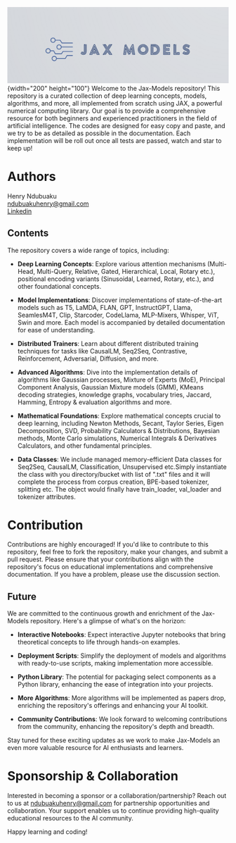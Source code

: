 
![Alt text](/images/logo.png "Jax Models"){width="200" height="100"}
Welcome to the Jax-Models repository! This repository is a curated collection of deep learning concepts, models, algorithms, and more, all implemented from scratch using JAX, a powerful numerical computing library. Our goal is to provide a comprehensive resource for both beginners and experienced practitioners in the field of artificial intelligence. The codes are designed for easy copy and paste, and we try to be as detailed as possible in the documentation. Each implementation will be roll out once all tests are passed, watch and star to keep up!

# Authors
Henry Ndubuaku\
ndubuakuhenry@gmail.com\
[Linkedin](https://www.linkedin.com/in/henry-ndubuaku-7b6350b8/)

## Contents

The repository covers a wide range of topics, including:

- **Deep Learning Concepts**: Explore various attention mechanisms (Multi-Head, Multi-Query, Relative, Gated, Hierarchical, Local, Rotary etc.), positional encoding variants (Sinusoidal, Learned, Rotary, etc.), and other foundational concepts.

- **Model Implementations**: Discover implementations of state-of-the-art models such as T5, LaMDA, FLAN, GPT, InstructGPT, Llama, SeamlesM4T, Clip, Starcoder, CodeLlama, MLP-Mixers, Whisper, ViT, Swin and more. Each model is accompanied by detailed documentation for ease of understanding.

- **Distributed Trainers**: Learn about different distributed training techniques for tasks like CausalLM, Seq2Seq, Contrastive, Reinforcement, Adversarial, Diffusion, and more.

- **Advanced Algorithms**: Dive into the implementation details of algorithms like Gaussian processes, Mixture of Experts (MoE), Principal Component Analysis, Gaussian Mixture models (GMM), KMeans decoding strategies, knowledge graphs, vocabulary tries, Jaccard, Hamming, Entropy &  evaluation algorithms and more.

- **Mathematical Foundations**: Explore mathematical concepts crucial to deep learning, including Newton Methods, Secant, Taylor Series, Eigen Decomposition, SVD, Probability Calculators & Distributions, Bayesian methods, Monte Carlo simulations, Numerical Integrals & Derivatives Calculators, and other fundamental principles.

- **Data Classes**: We include managed memory-efficient Data classes for Seq2Seq, CausalLM, Classification, Unsupervised etc.Simply instantiate the class with you directory/bucket with list of ".txt" files and it will complete the process from corpus creation, BPE-based tokenizer, splitting etc. The object would finally have train_loader, val_loader and tokenizer attributes.

# Contribution
Contributions are highly encouraged! If you'd like to contribute to this repository, feel free to fork the repository, make your changes, and submit a pull request. Please ensure that your contributions align with the repository's focus on educational implementations and comprehensive documentation. If you have a problem, please use the discussion section.

## Future
We are committed to the continuous growth and enrichment of the Jax-Models repository. Here's a glimpse of what's on the horizon:

- **Interactive Notebooks**: Expect interactive Jupyter notebooks that bring theoretical concepts to life through hands-on examples.

- **Deployment Scripts**: Simplify the deployment of models and algorithms with ready-to-use scripts, making implementation more accessible.

- **Python Library**: The potential for packaging select components as a Python library, enhancing the ease of integration into your projects.

- **More Algorithms**: More algorithms will be implemented as papers drop, enriching the repository's offerings and enhancing your AI toolkit.

- **Community Contributions**: We look forward to welcoming contributions from the community, enhancing the repository's depth and breadth.

Stay tuned for these exciting updates as we work to make Jax-Models an even more valuable resource for AI enthusiasts and learners.

# Sponsorship & Collaboration
Interested in becoming a sponsor or a collaboration/partnership? Reach out to us at ndubuakuhenry@gmail.com for partnership opportunities and collaboration. Your support enables us to continue providing high-quality educational resources to the AI community.

Happy learning and coding!